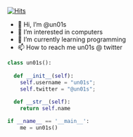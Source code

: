 [![Hits](https://hits.seeyoufarm.com/api/count/incr/badge.svg?url=https%3A%2F%2Fgithub.com%2Fun01s&count_bg=%2379C83D&title_bg=%23555555&icon=&icon_color=%23E7E7E7&title=visitors&edge_flat=false)](https://hits.seeyoufarm.com)

- 👋 Hi, I’m @un01s
- 👀 I’m interested in computers
- 🌱 I’m currently learning programming
- 📫 How to reach me un01s @ twitter

<!---
un01s/un01s is a ✨ special ✨ repository because its `README.md` (this file) appears on your GitHub profile.
You can click the Preview link to take a look at your changes.
--->

```python
class un01s():
    
  def __init__(self):
    self.username = "un01s";
    self.twitter = "@un01s";
    
  def __str__(self):
    return self.name

if __name__ == '__main__':
    me = un01s()
```

